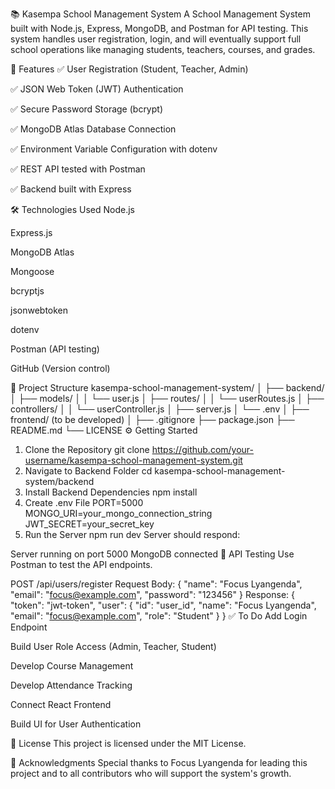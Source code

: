 📚 Kasempa School Management System
A School Management System built with Node.js, Express, MongoDB, and Postman for API testing. This system handles user registration, login, and will eventually support full school operations like managing students, teachers, courses, and grades.

🚀 Features
✅ User Registration (Student, Teacher, Admin)

✅ JSON Web Token (JWT) Authentication

✅ Secure Password Storage (bcrypt)

✅ MongoDB Atlas Database Connection

✅ Environment Variable Configuration with dotenv

✅ REST API tested with Postman

✅ Backend built with Express

🛠️ Technologies Used
Node.js

Express.js

MongoDB Atlas

Mongoose

bcryptjs

jsonwebtoken

dotenv

Postman (API testing)

GitHub (Version control)

📂 Project Structure
kasempa-school-management-system/
│
├── backend/
│   ├── models/
│   │   └── user.js
│   ├── routes/
│   │   └── userRoutes.js
│   ├── controllers/
│   │   └── userController.js
│   ├── server.js
│   └── .env
│
├── frontend/ (to be developed)
│
├── .gitignore
├── package.json
├── README.md
└── LICENSE
⚙️ Getting Started
1. Clone the Repository
git clone https://github.com/your-username/kasempa-school-management-system.git
2. Navigate to Backend Folder
cd kasempa-school-management-system/backend
3. Install Backend Dependencies
npm install
4. Create .env File
PORT=5000
MONGO_URI=your_mongo_connection_string
JWT_SECRET=your_secret_key
5. Run the Server
npm run dev
Server should respond:

Server running on port 5000
MongoDB connected
🧪 API Testing
Use Postman to test the API endpoints.

POST /api/users/register
Request Body:
{
    "name": "Focus Lyangenda",
    "email": "focus@example.com",
    "password": "123456"
}
Response:
{
    "token": "jwt-token",
    "user": {
        "id": "user_id",
        "name": "Focus Lyangenda",
        "email": "focus@example.com",
        "role": "Student"
    }
}
✅ To Do
 Add Login Endpoint

 Build User Role Access (Admin, Teacher, Student)

 Develop Course Management

 Develop Attendance Tracking

 Connect React Frontend

 Build UI for User Authentication

📄 License
This project is licensed under the MIT License.

🙏 Acknowledgments
Special thanks to Focus Lyangenda for leading this project and to all contributors who will support the system's growth.
